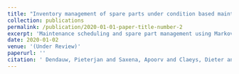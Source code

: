 ```yaml
---
title: "Inventory management of spare parts under condition based maintenance"
collection: publications
permalink: /publication/2020-01-01-paper-title-number-2
excerpt: 'Maintenance scheduling and spare part management using Markov models in Industry 4.0'
date: 2020-01-02
venue: '(Under Review)'
paperurl: ''
citation: ' Dendauw, Pieterjan and Saxena, Apoorv and Claeys, Dieter and Fiems, Dieter. &quot;Inventory management of spare parts under condition based maintenance.&quot; <i>Under Review</i>.'
---
```

